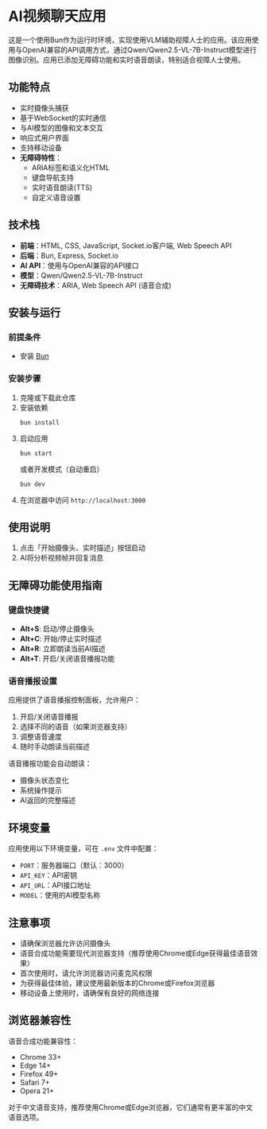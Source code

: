 # AI视频聊天应用

这是一个使用Bun作为运行时环境，实现使用VLM辅助视障人士的应用。该应用使用与OpenAI兼容的API调用方式，通过Qwen/Qwen2.5-VL-7B-Instruct模型进行图像识别。应用已添加无障碍功能和实时语音朗读，特别适合视障人士使用。

## 功能特点

- 实时摄像头捕获
- 基于WebSocket的实时通信
- 与AI模型的图像和文本交互
- 响应式用户界面
- 支持移动设备
- **无障碍特性**：
  - ARIA标签和语义化HTML
  - 键盘导航支持
  - 实时语音朗读(TTS)
  - 自定义语音设置

## 技术栈

- **前端**：HTML, CSS, JavaScript, Socket.io客户端, Web Speech API
- **后端**：Bun, Express, Socket.io
- **AI API**：使用与OpenAI兼容的API接口
- **模型**：Qwen/Qwen2.5-VL-7B-Instruct
- **无障碍技术**：ARIA, Web Speech API (语音合成)

## 安装与运行

### 前提条件

- 安装 [Bun](https://bun.sh/)

### 安装步骤

1. 克隆或下载此仓库
2. 安装依赖
   ```
   bun install
   ```
3. 启动应用
   ```
   bun start
   ```
   或者开发模式（自动重启）
   ```
   bun dev
   ```
4. 在浏览器中访问 `http://localhost:3000`

## 使用说明

1. 点击「开始摄像头、实时描述」按钮启动
2. AI将分析视频帧并回复消息

## 无障碍功能使用指南

### 键盘快捷键

- **Alt+S**: 启动/停止摄像头
- **Alt+C**: 开始/停止实时描述
- **Alt+R**: 立即朗读当前AI描述
- **Alt+T**: 开启/关闭语音播报功能

### 语音播报设置

应用提供了语音播报控制面板，允许用户：

1. 开启/关闭语音播报
2. 选择不同的语音（如果浏览器支持）
3. 调整语音速度
4. 随时手动朗读当前描述

语音播报功能会自动朗读：
- 摄像头状态变化
- 系统操作提示
- AI返回的完整描述

## 环境变量

应用使用以下环境变量，可在 `.env` 文件中配置：

- `PORT`：服务器端口（默认：3000）
- `API_KEY`：API密钥
- `API_URL`：API接口地址
- `MODEL`：使用的AI模型名称

## 注意事项

- 请确保浏览器允许访问摄像头
- 语音合成功能需要现代浏览器支持（推荐使用Chrome或Edge获得最佳语音效果）
- 首次使用时，请允许浏览器访问麦克风权限
- 为获得最佳体验，建议使用最新版本的Chrome或Firefox浏览器
- 移动设备上使用时，请确保有良好的网络连接

## 浏览器兼容性

语音合成功能兼容性：
- Chrome 33+
- Edge 14+
- Firefox 49+
- Safari 7+
- Opera 21+

对于中文语音支持，推荐使用Chrome或Edge浏览器，它们通常有更丰富的中文语音选项。